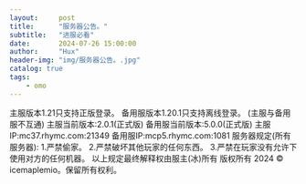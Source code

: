 ```yaml
---
layout:     post
title:      "服务器公告。"
subtitle:   "进服必看"
date:       2024-07-26 15:00:00
author:     "Hux"
header-img: "img/服务器公告。.jpg"
catalog: true
tags:
    - omo
---
```


主服版本1.21只支持正版登录。
备用服版本1.20.1只支持离线登录。
(主服与备用服不互通)
主服当前版本:2.0.1(正式版)
备用服当前版本:5.0.0(正式版)
主服IP:mc37.rhymc.com:21349
备用服IP:mcp5.rhymc.com:1081
服务器规定(所有服务器):
1.严禁偷家。
2.严禁破坏其他玩家的任何东西。
3.严禁在玩家没有允许下使用对方的任何机器。
以上规定最终解释权由服主(冰)所有
版权所有 2024 © icemaplemio。保留所有权利。
